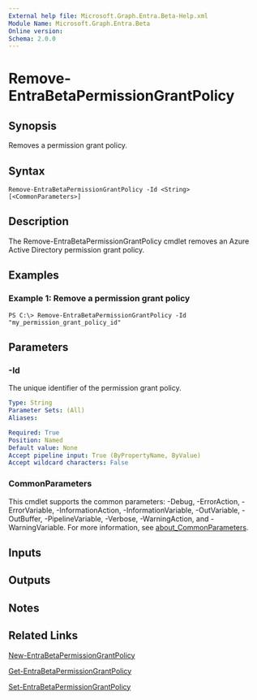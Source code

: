 ```yaml
---
External help file: Microsoft.Graph.Entra.Beta-Help.xml
Module Name: Microsoft.Graph.Entra.Beta
Online version:
Schema: 2.0.0
---
```


# Remove-EntraBetaPermissionGrantPolicy

## Synopsis
Removes a permission grant policy.

## Syntax

```
Remove-EntraBetaPermissionGrantPolicy -Id <String> [<CommonParameters>]
```

## Description
The Remove-EntraBetaPermissionGrantPolicy cmdlet removes an Azure Active Directory permission grant policy.

## Examples

### Example 1: Remove a permission grant policy
```
PS C:\> Remove-EntraBetaPermissionGrantPolicy -Id "my_permission_grant_policy_id"
```

## Parameters

### -Id
The unique identifier of the permission grant policy.

```yaml
Type: String
Parameter Sets: (All)
Aliases:

Required: True
Position: Named
Default value: None
Accept pipeline input: True (ByPropertyName, ByValue)
Accept wildcard characters: False
```

### CommonParameters
This cmdlet supports the common parameters: -Debug, -ErrorAction, -ErrorVariable, -InformationAction, -InformationVariable, -OutVariable, -OutBuffer, -PipelineVariable, -Verbose, -WarningAction, and -WarningVariable. For more information, see [about_CommonParameters](https://go.microsoft.com/fwlink/?LinkID=113216).

## Inputs

## Outputs

## Notes

## Related Links

[New-EntraBetaPermissionGrantPolicy]()

[Get-EntraBetaPermissionGrantPolicy]()

[Set-EntraBetaPermissionGrantPolicy]()

